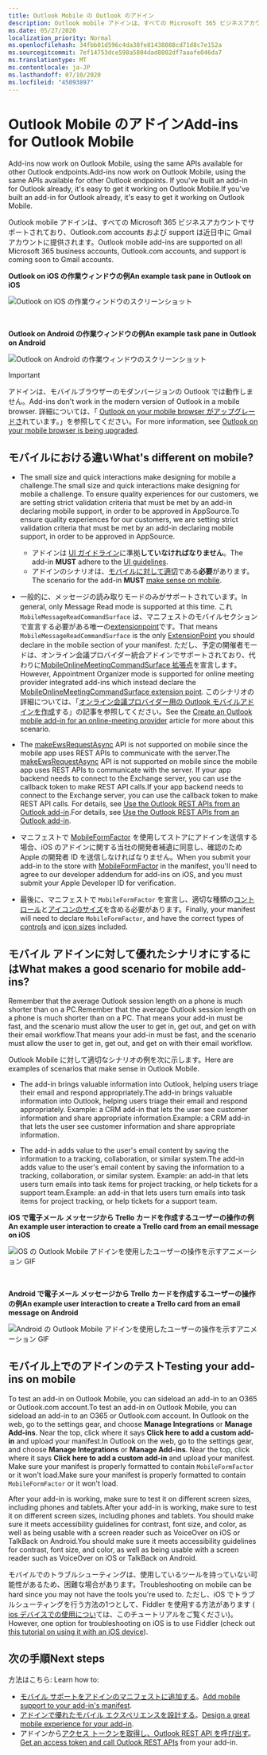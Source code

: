 ```yaml
---
title: Outlook Mobile の Outlook のアドイン
description: Outlook mobile アドインは、すべての Microsoft 365 ビジネスアカウントでサポートされており、Outlook.com accounts および support は近日中に gmail アカウントに提供されます。
ms.date: 05/27/2020
localization_priority: Normal
ms.openlocfilehash: 34fbb01d596c4da38fe81438088cd71d8c7e152a
ms.sourcegitcommit: 7ef14753dce598a5804dad8802df7aaafe046da7
ms.translationtype: MT
ms.contentlocale: ja-JP
ms.lasthandoff: 07/10/2020
ms.locfileid: "45093897"
---
```

# <a name="add-ins-for-outlook-mobile"></a><span data-ttu-id="9aac8-103">Outlook Mobile のアドイン</span><span class="sxs-lookup"><span data-stu-id="9aac8-103">Add-ins for Outlook Mobile</span></span>

<span data-ttu-id="9aac8-104">Add-ins now work on Outlook Mobile, using the same APIs available for other Outlook endpoints.</span><span class="sxs-lookup"><span data-stu-id="9aac8-104">Add-ins now work on Outlook Mobile, using the same APIs available for other Outlook endpoints.</span></span> <span data-ttu-id="9aac8-105">If you've built an add-in for Outlook already, it's easy to get it working on Outlook Mobile.</span><span class="sxs-lookup"><span data-stu-id="9aac8-105">If you've built an add-in for Outlook already, it's easy to get it working on Outlook Mobile.</span></span>

<span data-ttu-id="9aac8-106">Outlook mobile アドインは、すべての Microsoft 365 ビジネスアカウントでサポートされており、Outlook.com accounts および support は近日中に Gmail アカウントに提供されます。</span><span class="sxs-lookup"><span data-stu-id="9aac8-106">Outlook mobile add-ins are supported on all Microsoft 365 business accounts, Outlook.com accounts, and support is coming soon to Gmail accounts.</span></span>

<span data-ttu-id="9aac8-107">**Outlook on iOS の作業ウィンドウの例**</span><span class="sxs-lookup"><span data-stu-id="9aac8-107">**An example task pane in Outlook on iOS**</span></span>

![Outlook on iOS の作業ウィンドウのスクリーンショット](../images/outlook-mobile-addin-taskpane.png)

<br/>

<span data-ttu-id="9aac8-109">**Outlook on Android の作業ウィンドウの例**</span><span class="sxs-lookup"><span data-stu-id="9aac8-109">**An example task pane in Outlook on Android**</span></span>

![Outlook on Android の作業ウィンドウのスクリーンショット](../images/outlook-mobile-addin-taskpane-android.png)

> [!IMPORTANT]
> <span data-ttu-id="9aac8-111">アドインは、モバイルブラウザーのモダンバージョンの Outlook では動作しません。</span><span class="sxs-lookup"><span data-stu-id="9aac8-111">Add-ins don't work in the modern version of Outlook in a mobile browser.</span></span> <span data-ttu-id="9aac8-112">詳細については、「 [Outlook on your mobile browser がアップグレードさ](https://techcommunity.microsoft.com/t5/outlook-blog/outlook-on-your-mobile-browser-is-being-upgraded/ba-p/1125816)れています。」を参照してください。</span><span class="sxs-lookup"><span data-stu-id="9aac8-112">For more information, see [Outlook on your mobile browser is being upgraded](https://techcommunity.microsoft.com/t5/outlook-blog/outlook-on-your-mobile-browser-is-being-upgraded/ba-p/1125816).</span></span>

## <a name="whats-different-on-mobile"></a><span data-ttu-id="9aac8-113">モバイルにおける違い</span><span class="sxs-lookup"><span data-stu-id="9aac8-113">What's different on mobile?</span></span>

- <span data-ttu-id="9aac8-114">The small size and quick interactions make designing for mobile a challenge.</span><span class="sxs-lookup"><span data-stu-id="9aac8-114">The small size and quick interactions make designing for mobile a challenge.</span></span> <span data-ttu-id="9aac8-115">To ensure quality experiences for our customers, we are setting strict validation criteria that must be met by an add-in declaring mobile support, in order to be approved in AppSource.</span><span class="sxs-lookup"><span data-stu-id="9aac8-115">To ensure quality experiences for our customers, we are setting strict validation criteria that must be met by an add-in declaring mobile support, in order to be approved in AppSource.</span></span>
    - <span data-ttu-id="9aac8-116">アドインは [UI ガイドライン](outlook-addin-design.md)に準拠**していなければなりません**。</span><span class="sxs-lookup"><span data-stu-id="9aac8-116">The add-in **MUST** adhere to the [UI guidelines](outlook-addin-design.md).</span></span>
    - <span data-ttu-id="9aac8-117">アドインのシナリオは、[モバイルに対して適切](#what-makes-a-good-scenario-for-mobile-add-ins)である**必要**があります。</span><span class="sxs-lookup"><span data-stu-id="9aac8-117">The scenario for the add-in **MUST** [make sense on mobile](#what-makes-a-good-scenario-for-mobile-add-ins).</span></span>

- <span data-ttu-id="9aac8-118">一般的に、メッセージの読み取りモードのみがサポートされています。</span><span class="sxs-lookup"><span data-stu-id="9aac8-118">In general, only Message Read mode is supported at this time.</span></span> <span data-ttu-id="9aac8-119">これ `MobileMessageReadCommandSurface` は、マニフェストのモバイルセクションで宣言する必要がある唯一の[extensionpoint](../reference/manifest/extensionpoint.md#mobilemessagereadcommandsurface)です。</span><span class="sxs-lookup"><span data-stu-id="9aac8-119">That means `MobileMessageReadCommandSurface` is the only [ExtensionPoint](../reference/manifest/extensionpoint.md#mobilemessagereadcommandsurface) you should declare in the mobile section of your manifest.</span></span> <span data-ttu-id="9aac8-120">ただし、予定の開催者モードは、オンライン会議プロバイダー統合アドインでサポートされており、代わりに[MobileOnlineMeetingCommandSurface 拡張点](../reference/manifest/extensionpoint.md#mobileonlinemeetingcommandsurface-preview)を宣言します。</span><span class="sxs-lookup"><span data-stu-id="9aac8-120">However, Appointment Organizer mode is supported for online meeting provider integrated add-ins which instead declare the [MobileOnlineMeetingCommandSurface extension point](../reference/manifest/extensionpoint.md#mobileonlinemeetingcommandsurface-preview).</span></span> <span data-ttu-id="9aac8-121">このシナリオの詳細については、「[オンライン会議プロバイダー用の Outlook モバイルアドインを作成](online-meeting.md)する」の記事を参照してください。</span><span class="sxs-lookup"><span data-stu-id="9aac8-121">See the [Create an Outlook mobile add-in for an online-meeting provider](online-meeting.md) article for more about this scenario.</span></span>

- <span data-ttu-id="9aac8-122">The [makeEwsRequestAsync](../reference/objectmodel/preview-requirement-set/office.context.mailbox.md#methods) API is not supported on mobile since the mobile app uses REST APIs to communicate with the server.</span><span class="sxs-lookup"><span data-stu-id="9aac8-122">The [makeEwsRequestAsync](../reference/objectmodel/preview-requirement-set/office.context.mailbox.md#methods) API is not supported on mobile since the mobile app uses REST APIs to communicate with the server.</span></span> <span data-ttu-id="9aac8-123">If your app backend needs to connect to the Exchange server, you can use the callback token to make REST API calls.</span><span class="sxs-lookup"><span data-stu-id="9aac8-123">If your app backend needs to connect to the Exchange server, you can use the callback token to make REST API calls.</span></span> <span data-ttu-id="9aac8-124">For details, see [Use the Outlook REST APIs from an Outlook add-in](use-rest-api.md).</span><span class="sxs-lookup"><span data-stu-id="9aac8-124">For details, see [Use the Outlook REST APIs from an Outlook add-in](use-rest-api.md).</span></span>

- <span data-ttu-id="9aac8-125">マニフェストで [MobileFormFactor](../reference/manifest/mobileformfactor.md) を使用してストアにアドインを送信する場合、iOS のアドインに関する当社の開発者補遺に同意し、確認のため Apple の開発者 ID を送信しなければなりません。</span><span class="sxs-lookup"><span data-stu-id="9aac8-125">When you submit your add-in to the store with [MobileFormFactor](../reference/manifest/mobileformfactor.md) in the manifest, you'll need to agree to our developer addendum for add-ins on iOS, and you must submit your Apple Developer ID for verification.</span></span>

- <span data-ttu-id="9aac8-126">最後に、マニフェストで `MobileFormFactor` を宣言し、適切な種類の[コントロール](../reference/manifest/control.md)と[アイコンのサイズ](../reference/manifest/icon.md)を含める必要があります。</span><span class="sxs-lookup"><span data-stu-id="9aac8-126">Finally, your manifest will need to declare `MobileFormFactor`, and have the correct types of [controls](../reference/manifest/control.md) and [icon sizes](../reference/manifest/icon.md) included.</span></span>

## <a name="what-makes-a-good-scenario-for-mobile-add-ins"></a><span data-ttu-id="9aac8-127">モバイル アドインに対して優れたシナリオにするには</span><span class="sxs-lookup"><span data-stu-id="9aac8-127">What makes a good scenario for mobile add-ins?</span></span>

<span data-ttu-id="9aac8-128">Remember that the average Outlook session length on a phone is much shorter than on a PC.</span><span class="sxs-lookup"><span data-stu-id="9aac8-128">Remember that the average Outlook session length on a phone is much shorter than on a PC.</span></span> <span data-ttu-id="9aac8-129">That means your add-in must be fast, and the scenario must allow the user to get in, get out, and get on with their email workflow.</span><span class="sxs-lookup"><span data-stu-id="9aac8-129">That means your add-in must be fast, and the scenario must allow the user to get in, get out, and get on with their email workflow.</span></span>

<span data-ttu-id="9aac8-130">Outlook Mobile に対して適切なシナリオの例を次に示します。</span><span class="sxs-lookup"><span data-stu-id="9aac8-130">Here are examples of scenarios that make sense in Outlook Mobile.</span></span>

- <span data-ttu-id="9aac8-131">The add-in brings valuable information into Outlook, helping users triage their email and respond appropriately.</span><span class="sxs-lookup"><span data-stu-id="9aac8-131">The add-in brings valuable information into Outlook, helping users triage their email and respond appropriately.</span></span> <span data-ttu-id="9aac8-132">Example: a CRM add-in that lets the user see customer information and share appropriate information.</span><span class="sxs-lookup"><span data-stu-id="9aac8-132">Example: a CRM add-in that lets the user see customer information and share appropriate information.</span></span>

- <span data-ttu-id="9aac8-133">The add-in adds value to the user's email content by saving the information to a tracking, collaboration, or similar system.</span><span class="sxs-lookup"><span data-stu-id="9aac8-133">The add-in adds value to the user's email content by saving the information to a tracking, collaboration, or similar system.</span></span> <span data-ttu-id="9aac8-134">Example: an add-in that lets users turn emails into task items for project tracking, or help tickets for a support team.</span><span class="sxs-lookup"><span data-stu-id="9aac8-134">Example: an add-in that lets users turn emails into task items for project tracking, or help tickets for a support team.</span></span>

<span data-ttu-id="9aac8-135">**iOS で電子メール メッセージから Trello カードを作成するユーザーの操作の例**</span><span class="sxs-lookup"><span data-stu-id="9aac8-135">**An example user interaction to create a Trello card from an email message on iOS**</span></span>

![iOS の Outlook Mobile アドインを使用したユーザーの操作を示すアニメーション GIF](../images/outlook-mobile-addin-interaction.gif)

<br/>

<span data-ttu-id="9aac8-137">**Android で電子メール メッセージから Trello カードを作成するユーザーの操作の例**</span><span class="sxs-lookup"><span data-stu-id="9aac8-137">**An example user interaction to create a Trello card from an email message on Android**</span></span>

![Android の Outlook Mobile アドインを使用したユーザーの操作を示すアニメーション GIF](../images/outlook-mobile-addin-interaction-android.gif)

## <a name="testing-your-add-ins-on-mobile"></a><span data-ttu-id="9aac8-139">モバイル上でのアドインのテスト</span><span class="sxs-lookup"><span data-stu-id="9aac8-139">Testing your add-ins on mobile</span></span>

<span data-ttu-id="9aac8-140">To test an add-in on Outlook Mobile, you can sideload an add-in to an O365 or Outlook.com account.</span><span class="sxs-lookup"><span data-stu-id="9aac8-140">To test an add-in on Outlook Mobile, you can sideload an add-in to an O365 or Outlook.com account.</span></span> <span data-ttu-id="9aac8-141">In Outlook on the web, go to the settings gear, and choose **Manage Integrations** or **Manage Add-ins**. Near the top, click where it says **Click here to add a custom add-in** and upload your manifest.</span><span class="sxs-lookup"><span data-stu-id="9aac8-141">In Outlook on the web, go to the settings gear, and choose **Manage Integrations** or **Manage Add-ins**. Near the top, click where it says **Click here to add a custom add-in** and upload your manifest.</span></span> <span data-ttu-id="9aac8-142">Make sure your manifest is properly formatted to contain `MobileFormFactor` or it won't load.</span><span class="sxs-lookup"><span data-stu-id="9aac8-142">Make sure your manifest is properly formatted to contain `MobileFormFactor` or it won't load.</span></span>

<span data-ttu-id="9aac8-143">After your add-in is working, make sure to test it on different screen sizes, including phones and tablets.</span><span class="sxs-lookup"><span data-stu-id="9aac8-143">After your add-in is working, make sure to test it on different screen sizes, including phones and tablets.</span></span> <span data-ttu-id="9aac8-144">You should make sure it meets accessibility guidelines for contrast, font size, and color, as well as being usable with a screen reader such as VoiceOver on iOS or TalkBack on Android.</span><span class="sxs-lookup"><span data-stu-id="9aac8-144">You should make sure it meets accessibility guidelines for contrast, font size, and color, as well as being usable with a screen reader such as VoiceOver on iOS or TalkBack on Android.</span></span>

<span data-ttu-id="9aac8-145">モバイルでのトラブルシューティングは、使用しているツールを持っていない可能性があるため、困難な場合があります。</span><span class="sxs-lookup"><span data-stu-id="9aac8-145">Troubleshooting on mobile can be hard since you may not have the tools you're used to.</span></span> <span data-ttu-id="9aac8-146">ただし、iOS でトラブルシューティングを行う方法の1つとして、Fiddler を使用する方法があります ( [ios デバイスでの使用につい](https://www.telerik.com/blogs/using-fiddler-with-apple-ios-devices)ては、このチュートリアルをご覧ください)。</span><span class="sxs-lookup"><span data-stu-id="9aac8-146">However, one option for troubleshooting on iOS is to use Fiddler (check out [this tutorial on using it with an iOS device](https://www.telerik.com/blogs/using-fiddler-with-apple-ios-devices)).</span></span>

## <a name="next-steps"></a><span data-ttu-id="9aac8-147">次の手順</span><span class="sxs-lookup"><span data-stu-id="9aac8-147">Next steps</span></span>

<span data-ttu-id="9aac8-148">方法はこちら: </span><span class="sxs-lookup"><span data-stu-id="9aac8-148">Learn how to:</span></span>

- <span data-ttu-id="9aac8-149">[モバイル サポートをアドインのマニフェストに追加する](add-mobile-support.md)。</span><span class="sxs-lookup"><span data-stu-id="9aac8-149">[Add mobile support to your add-in's manifest](add-mobile-support.md).</span></span>
- <span data-ttu-id="9aac8-150">[アドインで優れたモバイル エクスペリエンスを設計する](outlook-addin-design.md)。</span><span class="sxs-lookup"><span data-stu-id="9aac8-150">[Design a great mobile experience for your add-in](outlook-addin-design.md).</span></span>
- <span data-ttu-id="9aac8-151">アドインから[アクセス トークンを取得し、Outlook REST API を呼び出す](use-rest-api.md)。</span><span class="sxs-lookup"><span data-stu-id="9aac8-151">[Get an access token and call Outlook REST APIs](use-rest-api.md) from your add-in.</span></span>
